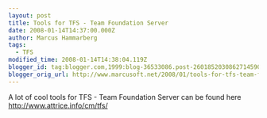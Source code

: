 ```yaml
---
layout: post
title: Tools for TFS - Team Foundation Server
date: 2008-01-14T14:37:00.000Z
author: Marcus Hammarberg
tags:
  - TFS
modified_time: 2008-01-14T14:38:04.119Z
blogger_id: tag:blogger.com,1999:blog-36533086.post-2601852030862714590
blogger_orig_url: http://www.marcusoft.net/2008/01/tools-for-tfs-team-foundation-server.html
---
```


A lot of cool tools for TFS - Team Foundation Server can be found
here
<http://www.attrice.info/cm/tfs/>
